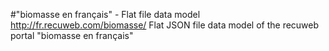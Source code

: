 #"biomasse en français" - Flat file data model
http://fr.recuweb.com/biomasse/
Flat JSON file data model of the recuweb portal "biomasse en français"
